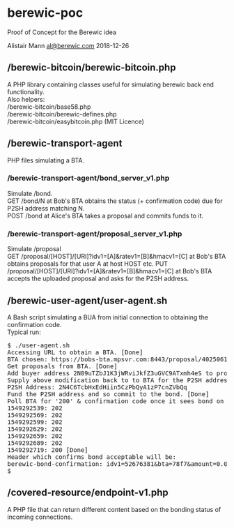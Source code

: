 # berewic-poc
Proof of Concept for the Berewic idea 

Alistair Mann	 al@berewic.com    2018-12-26

## /berewic-bitcoin/berewic-bitcoin.php
A PHP library containing classes useful for simulating berewic back end functionality.  
Also helpers:  
/berewic-bitcoin/base58.php  
/berewic-bitcoin/berewic-defines.php  
/berewic-bitcoin/easybitcoin.php (MIT Licence)  

## /berewic-transport-agent
PHP files simulating a BTA.

### /berewic-transport-agent/bond_server_v1.php
Simulate /bond.  
GET /bond/N at Bob's BTA obtains the status (+ confirmation code) due for P2SH address matching N.  
POST /bond at Alice's BTA takes a proposal and commits funds to it.  

### /berewic-transport-agent/proposal_server_v1.php
Simulate /proposal  
GET /proposal/[HOST]/[URI]?idv1=[A]&ratev1=[B]&hmacv1=[C] at Bob's BTA obtains proposals for that user A at host HOST etc.
PUT /proposal/[HOST]/[URI]?idv1=[A]&ratev1=[B]&hmacv1=[C] at Bob's BTA accepts the uploaded proposal and asks for the P2SH address.  

## /berewic-user-agent/user-agent.sh
A Bash script simulating a BUA from initial connection to obtaining the confirmation code.  
Typical run:  
<pre>$ ./user-agent.sh
Accessing URL to obtain a BTA. [Done]
BTA chosen: https://bobs-bta.mpsvr.com:8443/proposal/4025061200627151c0c2b7b80d7af47b3b5c8bd2/e8ebaa9cb957844658dd0bcea2aeae6ffb1e2349?idv1=52676381&ratev1=normal&hmacv1=80569a4a03a9f4c5df677165e2d94de360cb6da8
Get proposals from BTA. [Done]
Add buyer address 2N89uTZbJ1K3jWRviJkfZ3uGVC9ATxmh4eS to proposal. [Done]
Supply above modification back to to BTA for the P2SH address. [Done] 
P2SH Address: 2N4C6TcbHxEdHiin5CzPbQyA1zP7cnZVbQq
Fund the P2SH address and so commit to the bond. [Done]
Poll BTA for '200' & confirmation code once it sees bond on the blockchain, 30 second sleep if not. 
1549292539: 202
1549292569: 202
1549292599: 202
1549292629: 202
1549292659: 202
1549292689: 202
1549292719: 200 [Done]
Header which confirms bond acceptable will be:
berewic-bond-confirmation: idv1=52676381&bta=78f7&amount=0.0004&locktime=1549297938&mtime=1549292719636004&hmacv1=17c7c1f3793c4178b270a59c3dfd47ef0e68bf63
$
</pre>

## /covered-resource/endpoint-v1.php
A PHP file that can return different content based on the bonding status of incoming connections.  
